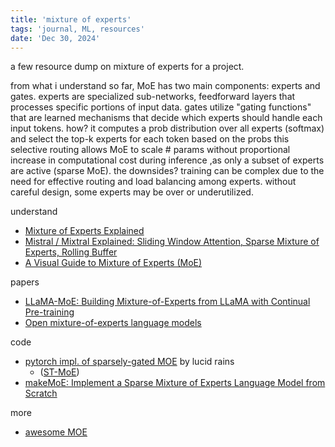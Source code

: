 ```yaml
---
title: 'mixture of experts'
tags: 'journal, ML, resources'
date: 'Dec 30, 2024'
---
```


a few resource dump on mixture of experts for a project.

from what i understand so far, MoE has two main components: experts and gates. experts are specialized sub-networks, feedforward layers that processes specific portions of input data. gates utilize "gating functions" that are learned mechanisms that decide which experts should handle each input tokens. how? it computes a prob distribution over all experts (softmax) and select the top-k experts for each token based on the probs this selective routing allows MoE to scale # params without proportional increase in computational cost during inference ,as only a subset of experts are active (sparse MoE). the downsides? training can be complex due to the need for effective routing and load balancing among experts. without careful design, some experts may be over or underutilized.

understand

- [Mixture of Experts Explained](https://huggingface.co/blog/moe?utm_source=chatgpt.com)
- [Mistral / Mixtral Explained: Sliding Window Attention, Sparse Mixture of Experts, Rolling Buffer](https://www.youtube.com/watch?v=UiX8K-xBUpE)
- [A Visual Guide to Mixture of Experts (MoE)](https://newsletter.maartengrootendorst.com/p/a-visual-guide-to-mixture-of-experts)

papers

- [LLaMA-MoE: Building Mixture-of-Experts from LLaMA with Continual Pre-training](https://arxiv.org/abs/2406.16554)
- [Open mixture-of-experts language models](https://arxiv.org/pdf/2409.02060)

code

- [pytorch impl. of sparsely-gated MOE](https://github.com/lucidrains/mixture-of-experts) by lucid rains
  - ([ST-MoE](https://github.com/lucidrains/st-moe-pytorch))
- [makeMoE: Implement a Sparse Mixture of Experts Language Model from Scratch](https://huggingface.co/blog/AviSoori1x/makemoe-from-scratch)

more

- [awesome MOE](https://github.com/XueFuzhao/awesome-mixture-of-experts)
